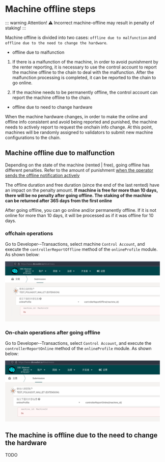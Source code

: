 # Machine offline steps

::: warning Attention!
⚠️ Incorrect machine-offline may result in penalty of staking!
:::

Machine offline is divided into two cases: `offline due to malfunction` and `offline due to the need to change the hardware`.

- offline due to malfunction

1. If there is a malfunction of the machine, in order to avoid punishment by the renter reporting, it is necessary to use the control account to report the machine offline to the chain to deal with the malfunction. After the malfunction processing is completed, it can be reported to the chain to go online.

2. If the machine needs to be permanently offline, the control account can report the machine offline to the chain.

- offline due to need to change hardware

When the machine hardware changes, in order to make the online and offline info consistent and avoid being reported and punished, the machine needs to actively report to request the onchain info change. At this point, machines will be randomly assigned to validators to submit new machine configurations to the chain.

## Machine offline due to malfunction

Depending on the state of the machine (rented | free), going offline has different penalties. Refer to the amount of punishment [when the operator sends the offline notification actively](https://deepbrainchain.github.io/DBC-Wiki/en/onchain-guide/machine-slash-model.html)

The offline duration and free duration (since the end of the last rented) have an impact on the penalty amount. **If machine is free for more than 10 days, there will be no penalty after going offline. The staking of the machine can be returned after 365 days from the first online**

After going offline, you can go online and/or permanently offline. If it is not online for more than 10 days, it will be processed as if it was offline for 10 days.

### offchain operations

Go to Developer--Transactions, select machine `Control Account`, and execute the `controllerReportOffline` method of the `onlineProfile` module. As shown below:

![](./assets/unbonding-machine.assets/1.png)

### On-chain operations after going offline

Go to Developer--Transactions, select `Control Account`, and execute the `controllerReportOnline` method of the `onlineProfile` module. As shown below:

![](./assets/unbonding-machine.assets/2.png)

## The machine is offline due to the need to change the hardware

TODO
